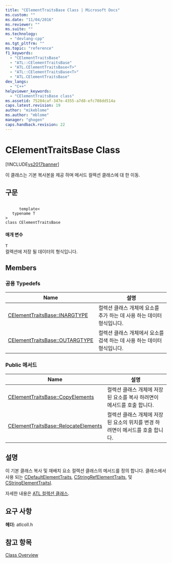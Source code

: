 ```yaml
---
title: "CElementTraitsBase Class | Microsoft Docs"
ms.custom: ""
ms.date: "11/04/2016"
ms.reviewer: ""
ms.suite: ""
ms.technology: 
  - "devlang-cpp"
ms.tgt_pltfrm: ""
ms.topic: "reference"
f1_keywords: 
  - "CElementTraitsBase"
  - "ATL::CElementTraitsBase"
  - "ATL.CElementTraitsBase<T>"
  - "ATL::CElementTraitsBase<T>"
  - "ATL.CElementTraitsBase"
dev_langs: 
  - "C++"
helpviewer_keywords: 
  - "CElementTraitsBase class"
ms.assetid: 75284caf-347e-4355-a7d8-efc708dd514a
caps.latest.revision: 19
author: "mikeblome"
ms.author: "mblome"
manager: "ghogen"
caps.handback.revision: 22
---
```

# CElementTraitsBase Class
[!INCLUDE[vs2017banner](../../assembler/inline/includes/vs2017banner.md)]

이 클래스는 기본 복사본을 제공 하며 메서드 컬렉션 클래스에 대 한 이동.  
  
## 구문  
  
```  
  
      template<  
   typename T  
>  
class CElementTraitsBase  
```  
  
#### 매개 변수  
 `T`  
 컬렉션에 저장 될 데이터의 형식입니다.  
  
## Members  
  
### 공용 Typedefs  
  
|Name|설명|  
|----------|--------|  
|[CElementTraitsBase::INARGTYPE](../Topic/CElementTraitsBase::INARGTYPE.md)|컬렉션 클래스 개체에 요소를 추가 하는 데 사용 하는 데이터 형식입니다.|  
|[CElementTraitsBase::OUTARGTYPE](../Topic/CElementTraitsBase::OUTARGTYPE.md)|컬렉션 클래스 개체에서 요소를 검색 하는 데 사용 하는 데이터 형식입니다.|  
  
### Public 메서드  
  
|Name|설명|  
|----------|--------|  
|[CElementTraitsBase::CopyElements](../Topic/CElementTraitsBase::CopyElements.md)|컬렉션 클래스 개체에 저장 된 요소를 복사 하려면이 메서드를 호출 합니다.|  
|[CElementTraitsBase::RelocateElements](../Topic/CElementTraitsBase::RelocateElements.md)|컬렉션 클래스 개체에 저장 된 요소의 위치를 변경 하려면이 메서드를 호출 합니다.|  
  
## 설명  
 이 기본 클래스 복사 및 재배치 요소 컬렉션 클래스의 메서드를 정의 합니다.  클래스에서 사용 되는  [CDefaultElementTraits](../../atl/reference/cdefaultelementtraits-class.md),  [CStringRefElementTraits](../../atl/reference/cstringrefelementtraits-class.md), 및  [CStringElementTraitsI](../../atl/reference/cstringelementtraitsi-class.md).  
  
 자세한 내용은  [ATL 컬렉션 클래스](../../atl/atl-collection-classes.md).  
  
## 요구 사항  
 **헤더:** atlcoll.h  
  
## 참고 항목  
 [Class Overview](../../atl/atl-class-overview.md)